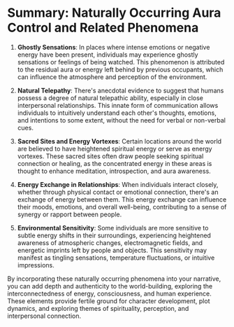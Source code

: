 # Summary: Naturally Occurring Aura Control and Related Phenomena

1. **Ghostly Sensations**: In places where intense emotions or negative energy have been present, individuals may experience ghostly sensations or feelings of being watched. This phenomenon is attributed to the residual aura or energy left behind by previous occupants, which can influence the atmosphere and perception of the environment.

2. **Natural Telepathy**: There's anecdotal evidence to suggest that humans possess a degree of natural telepathic ability, especially in close interpersonal relationships. This innate form of communication allows individuals to intuitively understand each other's thoughts, emotions, and intentions to some extent, without the need for verbal or non-verbal cues.

3. **Sacred Sites and Energy Vortexes**: Certain locations around the world are believed to have heightened spiritual energy or serve as energy vortexes. These sacred sites often draw people seeking spiritual connection or healing, as the concentrated energy in these areas is thought to enhance meditation, introspection, and aura awareness.

4. **Energy Exchange in Relationships**: When individuals interact closely, whether through physical contact or emotional connection, there's an exchange of energy between them. This energy exchange can influence their moods, emotions, and overall well-being, contributing to a sense of synergy or rapport between people.

5. **Environmental Sensitivity**: Some individuals are more sensitive to subtle energy shifts in their surroundings, experiencing heightened awareness of atmospheric changes, electromagnetic fields, and energetic imprints left by people and objects. This sensitivity may manifest as tingling sensations, temperature fluctuations, or intuitive impressions.

By incorporating these naturally occurring phenomena into your narrative, you can add depth and authenticity to the world-building, exploring the interconnectedness of energy, consciousness, and human experience. These elements provide fertile ground for character development, plot dynamics, and exploring themes of spirituality, perception, and interpersonal connection.